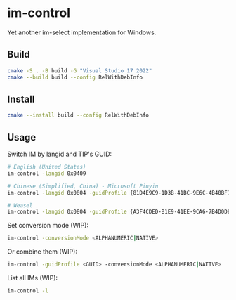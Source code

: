 # im-control
Yet another im-select implementation for Windows.

## Build
```bash
cmake -S . -B build -G "Visual Studio 17 2022"
cmake --build build --config RelWithDebInfo
```

## Install
```bash
cmake --install build --config RelWithDebInfo
```

## Usage
Switch IM by langid and TIP's GUID:
```bash
# English (United States)
im-control -langid 0x0409

# Chinese (Simplified, China) - Microsoft Pinyin
im-control -langid 0x0804 -guidProfile {81D4E9C9-1D3B-41BC-9E6C-4B40BF79E35E}

# Weasel
im-control -langid 0x0804 -guidProfile {A3F4CDED-B1E9-41EE-9CA6-7B4D0DE6CB0A}
```

Set conversion mode (WIP):
```bash
im-control -conversionMode <ALPHANUMERIC|NATIVE>
```

Or combine them (WIP):
```bash
im-control -guidProfile <GUID> -conversionMode <ALPHANUMERIC|NATIVE>
```

List all IMs (WIP):
```bash
im-control -l
```

